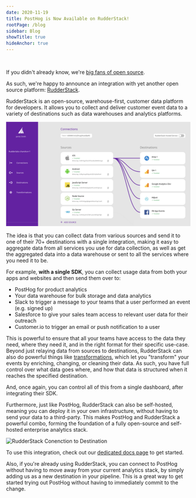 ```yaml
---
date: 2020-11-19
title: PostHog is Now Available on RudderStack!
rootPage: /blog
sidebar: Blog
showTitle: true
hideAnchor: true
---
```


<br>

If you didn't already know, we're [big fans of open source](/blog/open-source-eating-saas).

As such, we're happy to announce an integration with yet another open source platform: [RudderStack](rudderstack.com).

RudderStack is an open-source, warehouse-first, customer data platform for developers. It allows you to collect and deliver customer event data to a variety of destinations such as data warehouses and analytics platforms.

![RudderStack Pipeline](../images/blog/rs/rudderstack-pipeline.png)

The idea is that you can collect data from various sources and send it to one of their 70+ destinations with a single integration, making it easy to aggregate data from all services you use for data collection, as well as get the aggregated data into a data warehouse or sent to all the services where you need it to be. 

For example, **with a single SDK**, you can collect usage data from both your apps and websites and then send them over to:

- PostHog for product analytics
- Your data warehouse for bulk storage and data analytics
- Slack to trigger a message to your teams that a user performed an event (e.g. signed up)
- Salesforce to give your sales team access to relevant user data for their outreach
- Customer.io to trigger an email or push notification to a user

This is powerful to ensure that all your teams have access to the data they need, where they need it, and in the right format for their specific use-case. Beyond just relaying data from sources to destinations, RudderStack can also do powerful things like [transformations](https://docs.rudderstack.com/how-to-guides/adding-a-new-user-transformation-in-rudderstack), which let you "transform" your events by enriching, changing, or cleaning their data. As such, you have full control over what data goes where, and how that data is structured when it reaches the specified destination. 

And, once again, you can control all of this from a single dashboard, after integrating their SDK. 

Furthermore, just like PostHog, RudderStack can also be self-hosted, meaning you can deploy it in your own infrastructure, without having to send your data to a third-party. This makes PostHog and RudderStack a powerful combo, forming the foundation of a fully open-source and self-hosted enterprise analytics stack. 

![RudderStack Conenction to Destination](../images/blog/rs/rs-connection.gif)

To use this integration, check out our [dedicated docs page](/docs/integrations/rudderstack-integration) to get started.

Also, if you're already using RudderStack, you can connect to PostHog without having to move away from your current analytics stack, by simply adding us as a new destination in your pipeline. This is a great way to get started trying out PostHog without having to immediately commit to the change.

